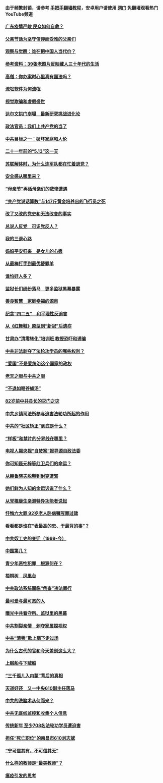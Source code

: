 #### 由于频繁封锁，请参考 [手把手翻墙教程](https://github.com/gfw-breaker/guides/wiki/)，安卓用户请使用 [网门](https://github.com/gfw-breaker/nogfw/blob/master/dl.md?t=06241600) 免翻墙观看热门YouTube频道 

#### [广东疫情严峻 民众如何自救？](../pages/19/427311.md?t=06241600) 

#### [父亲节话为坚守信仰而受难的父亲们](../pages/19/427033.md?t=06241600) 

#### [观察与觉醒：谁在把中国人当代价？](../pages/19/426987.md?t=06241600) 

#### [参考资料：39张老照片反映藏人三十年代的生活](../pages/19/426471.md?t=06241600) 

#### [高僧：你办案时心里真有国法吗？](../pages/19/426530.md?t=06241600) 

#### [流氓软件为何流氓](../pages/19/426531.md?t=06241600) 

#### [视觉欺骗和虚假盛世](../pages/19/426443.md?t=06241600) 

#### [达尔文拱门崩塌　最新研究挑战进化论](../pages/19/426009.md?t=06241600) 

#### [政法官员：我们上共产党的当了](../pages/19/425351.md?t=06241600) 

#### [中共目标之一：破坏家庭和人伦](../pages/19/424454.md?t=06241600) 

#### [二十一年前的“5.13”这一天](../pages/19/424814.md?t=06241600) 

#### [苏联解体时，为什么连军队都在忙着退党？](../pages/19/424335.md?t=06241600) 

#### [安全感从哪里来？](../pages/19/424336.md?t=06241600) 

#### [“母亲节”再话母亲们的悲惨遭遇](../pages/19/424234.md?t=06241600) 

#### [“共产党说话算数”与147斤黄金培养出的飞行员之死](../pages/19/424115.md?t=06241600) 

#### [改了又改的党史和无法改变的事实](../pages/19/424037.md?t=06241600) 

#### [总说人反党　可识党反人？](../pages/19/423820.md?t=06241600) 

#### [我的三退心路](../pages/19/423876.md?t=06241600) 

#### [妈妈平安归来　是女儿的心愿](../pages/19/423947.md?t=06241600) 

#### [从最棒打手到最优替罪羊](../pages/19/423819.md?t=06241600) 

#### [谁怕好人多？](../pages/19/423774.md?t=06241600) 

#### [监狱长们纷纷落马　更多监狱黑幕暴露](../pages/19/423787.md?t=06241600) 

#### [善良智慧　家庭幸福的源泉](../pages/19/423632.md?t=06241600) 

#### [纪念“四二五”　和平理性反迫害](../pages/19/423660.md?t=06241600) 

#### [从《红舞鞋》原型到“新冠”后遗症](../pages/19/423509.md?t=06241600) 

#### [甘肃办“清零转化”培训班 教授恐吓和诱骗](../pages/19/423498.md?t=06241600) 

#### [中共非法剥夺了法轮功学员的哪些权利？](../pages/19/423392.md?t=06241600) 

#### [“爱国”不是爱统治这个国家的政权](../pages/19/423029.md?t=06241600) 

#### [老天之眼与中共之眼](../pages/19/423378.md?t=06241600) 

#### [“不退如喝苍蝇汤”](../pages/19/423287.md?t=06241600) 

#### [82岁前中共县长的灭门之灾](../pages/19/423055.md?t=06241600) 

#### [中共乡镇司法所参与迫害法轮功所起的作用](../pages/19/423064.md?t=06241600) 

#### [中共的“社区矫正”到底是什么？](../pages/19/422870.md?t=06241600) 

#### [“样板”和禁片的分界线在哪里？](../pages/19/422704.md?t=06241600) 

#### [电视人揭央视“自焚案”报导源自政法委](../pages/19/422770.md?t=06241600) 

#### [你可知聂元梓等红卫兵们的命运？](../pages/19/422848.md?t=06241600) 

#### [从赫鲁晓夫脱鞋到耐克遭邪](../pages/19/422826.md?t=06241600) 

#### [她们鲜为人知的命运诉说了什么？](../pages/19/422754.md?t=06241600) 

#### [从党棍康生亲测特异功能者说起](../pages/19/422657.md?t=06241600) 

#### [忏悔六大罪 92岁老人卧病嘱写罪过碑](../pages/19/422750.md?t=06241600) 

#### [看看都是谁在“表最高的忠、干最背的事”？](../pages/19/422703.md?t=06241600) 

#### [中共奴工史的变迁（1999-今）](../pages/19/422656.md?t=06241600) 

#### [中国第几？](../pages/19/422496.md?t=06241600) 

#### [青少年恶性犯罪　根源何在？](../pages/19/422449.md?t=06241600) 

#### [梧桐树　凤凰台](../pages/19/422442.md?t=06241600) 

#### [中共政法系统面临“倒查”违法罪行](../pages/19/422497.md?t=06241600) 

#### [最可爱与最可恶的人](../pages/19/422448.md?t=06241600) 

#### [曝光中共看守所、监狱里的黑幕](../pages/19/422390.md?t=06241600) 

#### [中共割裂亲情　剥夺家属探视权](../pages/19/422364.md?t=06241600) 

#### [中共“清零”欺上瞒下走过场](../pages/19/422306.md?t=06241600) 

#### [为什么古代的官和今天差别这么大？](../pages/19/422228.md?t=06241600) 

#### [上贼船与下贼船](../pages/19/422276.md?t=06241600) 

#### [“三千孤儿入内蒙”背后的真相](../pages/19/422229.md?t=06241600) 

#### [天道好还　又一中央610副主任落马](../pages/19/422155.md?t=06241600) 

#### [中共的洗脑术从何而来？](../pages/19/422154.md?t=06241600) 

#### [中共无底线监控和收集个人信息](../pages/19/422039.md?t=06241600) 

#### [传统新年 至少708名法轮功学员遭迫害](../pages/19/421946.md?t=06241600) 

#### [担任“死亡职位”的南昌市610刘志斌](../pages/19/421957.md?t=06241600) 

#### [“宁可信其有，不可信其无”](../pages/19/421691.md?t=06241600) 

#### [什么样的教师是“最美教师”？](../pages/19/421755.md?t=06241600) 

#### [瘟疫引发的思考](../pages/19/421594.md?t=06241600) 

